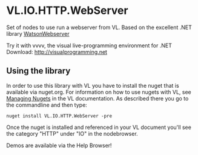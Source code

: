 # VL.IO.HTTP.WebServer
Set of nodes to use run a webserver from VL.
Based on the excellent .NET library [WatsonWebserver](https://github.com/jchristn/WatsonWebserver)

Try it with vvvv, the visual live-programming environment for .NET  
Download: http://visualprogramming.net

## Using the library
In order to use this library with VL you have to install the nuget that is available via nuget.org. For information on how to use nugets with VL, see [Managing Nugets](https://thegraybook.vvvv.org/reference/libraries/dependencies.html#manage-nugets) in the VL documentation. As described there you go to the commandline and then type:

    nuget install VL.IO.HTTP.WebServer -pre

Once the nuget is installed and referenced in your VL document you'll see the category "HTTP" under "IO" in the nodebrowser. 

Demos are available via the Help Browser!
